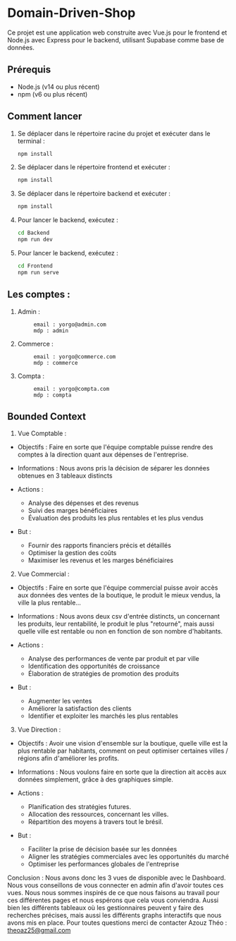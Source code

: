 # Domain-Driven-Shop

Ce projet est une application web construite avec Vue.js pour le frontend et Node.js avec Express pour le backend, utilisant Supabase comme base de données.

## Prérequis

- Node.js (v14 ou plus récent)
- npm (v6 ou plus récent)

## Comment lancer
1. Se déplacer dans le répertoire racine du projet et exécuter dans le terminal :

   ```bash
   npm install
2. Se déplacer dans le répertoire frontend et exécuter :

   ```bash
   npm install
3. Se déplacer dans le répertoire backend et exécuter :

   ```bash
   npm install

4. Pour lancer le backend, exécutez : 

   ```bash
   cd Backend 
   npm run dev

5. Pour lancer le backend, exécutez : 

   ```bash
   cd Frontend 
   npm run serve

## Les comptes :
1. Admin : 

            email : yorgo@admin.com
            mdp : admin
2. Commerce : 

            email : yorgo@commerce.com
            mdp : commerce
3. Compta : 

            email : yorgo@compta.com
            mdp : compta

## Bounded Context

1. Vue Comptable :

- Objectifs : Faire en sorte que l'équipe comptable puisse rendre des comptes à la direction quant aux dépenses de l'entreprise.

- Informations : Nous avons pris la décision de séparer les données obtenues en 3 tableaux distincts 

- Actions :
   - Analyse des dépenses et des revenus
   - Suivi des marges bénéficiaires
   - Évaluation des produits les plus rentables et les plus vendus
- But :
   - Fournir des rapports financiers précis et détaillés
   - Optimiser la gestion des coûts
   - Maximiser les revenus et les marges bénéficiaires

2. Vue Commercial :

- Objectifs : Faire en sorte que l'équipe commercial puisse avoir accès aux données des ventes de la boutique, le produit le mieux vendus, la ville la plus rentable...

- Informations : Nous avons deux csv d'entrée distincts, un concernant les produits, leur rentabilité, le produit le plus "retourné", mais aussi quelle ville est rentable ou non en fonction de son nombre d'habitants.

- Actions :
   - Analyse des performances de vente par produit et par ville
   - Identification des opportunités de croissance
   - Élaboration de stratégies de promotion des produits

- But :
   - Augmenter les ventes
   - Améliorer la satisfaction des clients
   - Identifier et exploiter les marchés les plus rentables


3. Vue Direction :

- Objectifs : Avoir une vision d'ensemble sur la boutique, quelle ville est la plus rentable par habitants, comment on peut optimiser certaines villes / régions afin d'améliorer les profits.

- Informations : Nous voulons faire en sorte que la direction ait accès aux données simplement, grâce à des graphiques simple.

- Actions :
   - Planification des stratégies futures.
   - Allocation des ressources, concernant les villes.
   - Répartition des moyens à travers tout le brésil.

- But :
   - Faciliter la prise de décision basée sur les données
   - Aligner les stratégies commerciales avec les opportunités du marché
   - Optimiser les performances globales de l'entreprise


Conclusion : 
Nous avons donc les 3 vues de disponible avec le Dashboard.
Nous vous conseillons de vous connecter en admin afin d'avoir toutes ces vues.
Nous nous sommes inspirés de ce que nous faisons au travail pour ces différentes pages et nous espérons que cela vous conviendra.
Aussi bien les différents tableaux où les gestionnaires peuvent y faire des recherches précises, mais aussi les différents graphs interactifs que nous avons mis en place.
Pour toutes questions merci de contacter Azouz Théo : theoaz25@gmail.com
